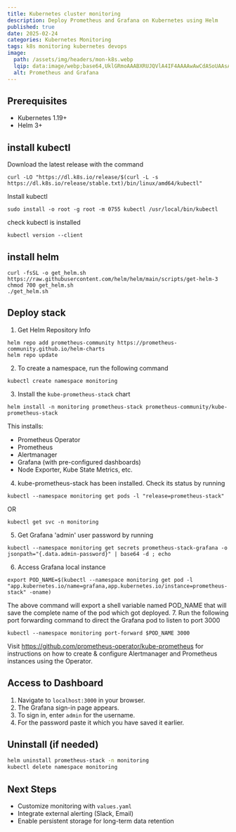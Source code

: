 ```yaml
---
title: Kubernetes cluster monitoring
description: Deploy Prometheus and Grafana on Kubernetes using Helm
published: true
date: 2025-02-24
categories: Kubernetes Monitoring
tags: k8s monitoring kubernetes devops
image:
  path: /assets/img/headers/mon-k8s.webp
  lqip: data:image/webp;base64,UklGRmoAAABXRUJQVlA4IF4AAAAwAwCdASoUAAsAPpE6l0eloyIhMAgAsBIJZQAAW+V4VXrgAP762dYR2BWQL0+TP8gRxyryQVs5dHYeIqBOElBuq1BSdWTi9AA24+3bYz+rQkzpxBXsefs1zf4PAAAA
  alt: Prometheus and Grafana
---
```


## Prerequisites
- Kubernetes 1.19+
- Helm 3+

## install kubectl

Download the latest release with the command

```shell
curl -LO "https://dl.k8s.io/release/$(curl -L -s https://dl.k8s.io/release/stable.txt)/bin/linux/amd64/kubectl"
```

Install kubectl

```shell
sudo install -o root -g root -m 0755 kubectl /usr/local/bin/kubectl
```

check kubectl is installed

```shell
kubectl version --client
```

## install helm

```shell
curl -fsSL -o get_helm.sh https://raw.githubusercontent.com/helm/helm/main/scripts/get-helm-3
chmod 700 get_helm.sh
./get_helm.sh
```

## Deploy stack

1. Get Helm Repository Info
```shell
helm repo add prometheus-community https://prometheus-community.github.io/helm-charts
helm repo update
```
2. To create a namespace, run the following command
```shell
kubectl create namespace monitoring
```
3. Install the `kube-prometheus-stack` chart
```shell
helm install -n monitoring prometheus-stack prometheus-community/kube-prometheus-stack
```
This installs:
- Prometheus Operator
- Prometheus
- Alertmanager
- Grafana (with pre-configured dashboards)
- Node Exporter, Kube State Metrics, etc.
4. kube-prometheus-stack has been installed. Check its status by running
```shell
kubectl --namespace monitoring get pods -l "release=prometheus-stack"
```
OR
```shell
kubectl get svc -n monitoring
```
5. Get Grafana 'admin' user password by running
```shell
kubectl --namespace monitoring get secrets prometheus-stack-grafana -o jsonpath="{.data.admin-password}" | base64 -d ; echo
```
6. Access Grafana local instance
```shell
export POD_NAME=$(kubectl --namespace monitoring get pod -l "app.kubernetes.io/name=grafana,app.kubernetes.io/instance=prometheus-stack" -oname)
```
The above command will export a shell variable named POD_NAME that will save the complete name of the pod which got deployed.
7. Run the following port forwarding command to direct the Grafana pod to listen to port 3000
```shell
kubectl --namespace monitoring port-forward $POD_NAME 3000
```

<!--
```shell
kubectl --namespace monitoring port-forward $POD_NAME 3000 --address='0.0.0.0'
```
-->

Visit <https://github.com/prometheus-operator/kube-prometheus> for instructions on how to create & configure Alertmanager and Prometheus instances using the Operator.

## Access to Dashboard

1. Navigate to `localhost:3000` in your browser.
2. The Grafana sign-in page appears.
3. To sign in, enter `admin` for the username.
4. For the password paste it which you have saved it earlier.

## Uninstall (if needed)
```sh
helm uninstall prometheus-stack -n monitoring
kubectl delete namespace monitoring
```

## Next Steps

- Customize monitoring with `values.yaml`
- Integrate external alerting (Slack, Email)
- Enable persistent storage for long-term data retention